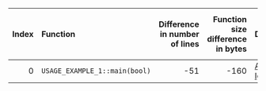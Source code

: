 |   Index | Function                      |   Difference in number of lines |   Function size difference in bytes | Disassembly                                                             |   Number of lines in `assume` build |   Number of bytes in `assume` build |   Number of lines in `none` build |   Number of bytes in `none` build |
|--------:|:------------------------------|--------------------------------:|------------------------------------:|:------------------------------------------------------------------------|------------------------------------:|------------------------------------:|----------------------------------:|----------------------------------:|
|       0 | `USAGE_EXAMPLE_1::main(bool)` |                             -51 |                                -160 | [Assumed](0.assume.s.txt), [Ignored](0.none.s.txt), [Diff](0.diff.html) |                                1824 |                             4212272 |                              1984 |                           4212272 |